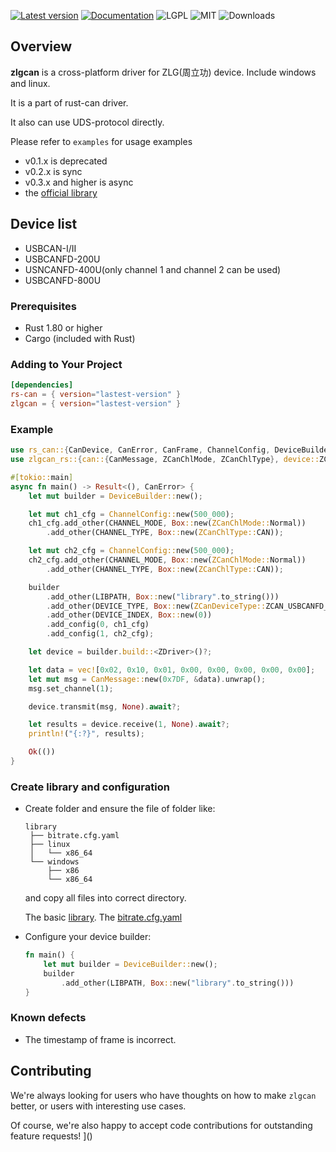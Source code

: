 [![Latest version](https://img.shields.io/crates/v/zlgcan.svg)](https://crates.io/crates/zlgcan)
[![Documentation](https://docs.rs/zlgcan/badge.svg)](https://docs.rs/zlgcan)
![LGPL](https://img.shields.io/badge/license-LGPL-green.svg)
![MIT](https://img.shields.io/badge/license-MIT-yellow.svg)
![Downloads](https://img.shields.io/crates/d/zlgcan)

## Overview
 **zlgcan** is a cross-platform driver for ZLG(周立功) device. Include windows and linux. 
 
 It is a part of rust-can driver.

 It also can use UDS-protocol directly.

 Please refer to `examples` for usage examples

- v0.1.x is deprecated
- v0.2.x is sync
- v0.3.x and higher is async
- the [official library](https://github.com/jesses2025smith/rust-can/tree/zlg-lib)

## Device list
 * USBCAN-I/II
 * USBCANFD-200U
 * USNCANFD-400U(only channel 1 and channel 2 can be used)
 * USBCANFD-800U

### Prerequisites
 - Rust 1.80 or higher
 - Cargo (included with Rust)

### Adding to Your Project
```toml
[dependencies]
rs-can = { version="lastest-version" }
zlgcan = { version="lastest-version" }
```

### Example

```rust
use rs_can::{CanDevice, CanError, CanFrame, ChannelConfig, DeviceBuilder};
use zlgcan_rs::{can::{CanMessage, ZCanChlMode, ZCanChlType}, device::ZCanDeviceType, driver::{ZDevice, ZDriver}, CHANNEL_MODE, CHANNEL_TYPE, DEVICE_INDEX, DEVICE_TYPE, LIBPATH};

#[tokio::main]
async fn main() -> Result<(), CanError> {
    let mut builder = DeviceBuilder::new();

    let mut ch1_cfg = ChannelConfig::new(500_000);
    ch1_cfg.add_other(CHANNEL_MODE, Box::new(ZCanChlMode::Normal))
        .add_other(CHANNEL_TYPE, Box::new(ZCanChlType::CAN));

    let mut ch2_cfg = ChannelConfig::new(500_000);
    ch2_cfg.add_other(CHANNEL_MODE, Box::new(ZCanChlMode::Normal))
        .add_other(CHANNEL_TYPE, Box::new(ZCanChlType::CAN));

    builder
        .add_other(LIBPATH, Box::new("library".to_string()))
        .add_other(DEVICE_TYPE, Box::new(ZCanDeviceType::ZCAN_USBCANFD_200U))
        .add_other(DEVICE_INDEX, Box::new(0))
        .add_config(0, ch1_cfg)
        .add_config(1, ch2_cfg);

    let device = builder.build::<ZDriver>()?;

    let data = vec![0x02, 0x10, 0x01, 0x00, 0x00, 0x00, 0x00, 0x00];
    let mut msg = CanMessage::new(0x7DF, &data).unwrap();
    msg.set_channel(1);

    device.transmit(msg, None).await?;

    let results = device.receive(1, None).await?;
    println!("{:?}", results);

    Ok(())
}
```

### Create library and configuration

 * Create folder and ensure the file of folder like:
    ```shell
    library
     ├── bitrate.cfg.yaml
     ├── linux
     │   └── x86_64
     └── windows
         ├── x86
         └── x86_64
    ```
    and copy all files into correct directory.

    The basic [library](https://github.com/jesses2025smith/rust-can/blob/master/zlgcan/library).
    The [bitrate.cfg.yaml](https://github.com/jesses2025smith/rust-can/blob/master/zlgcan/library/bitrate.cfg.yaml)


 * Configure your device builder:
   ```rust
   fn main() {
       let mut builder = DeviceBuilder::new();
       builder
           .add_other(LIBPATH, Box::new("library".to_string()))
   }
   ```

### Known defects
 * The timestamp of frame is incorrect.

## Contributing

We're always looking for users who have thoughts on how to make `zlgcan` better, or users with
interesting use cases.  

Of course, we're also happy to accept code contributions for outstanding feature requests!
]()